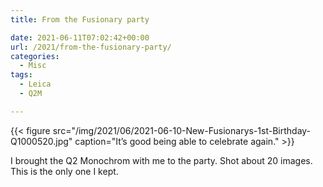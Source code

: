 ```yaml
---
title: From the Fusionary party

date: 2021-06-11T07:02:42+00:00
url: /2021/from-the-fusionary-party/
categories:
  - Misc
tags:
  - Leica
  - Q2M

---
```


{{< figure src="/img/2021/06/2021-06-10-New-Fusionarys-1st-Birthday-Q1000520.jpg" caption="It&#8217;s good being able to celebrate again." >}}


I brought the Q2 Monochrom with me to the party. Shot about 20 images. This is the only one I kept.



 [1]: /img/2021/06/2021-06-10-New-Fusionarys-1st-Birthday-Q1000520.jpg